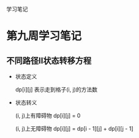学习笔记

# 第九周学习笔记

## 不同路径II状态转移方程

* 状态定义

	dp[i][j] 表示走到格子(i, j)的方法数

* 状态转义

	(i, j)上有障碍物 dp[i][j] = 0
	
	(i, j)上无障碍物 dp[i][j] = dp[i - 1][j] + dp[i][j - 1]
